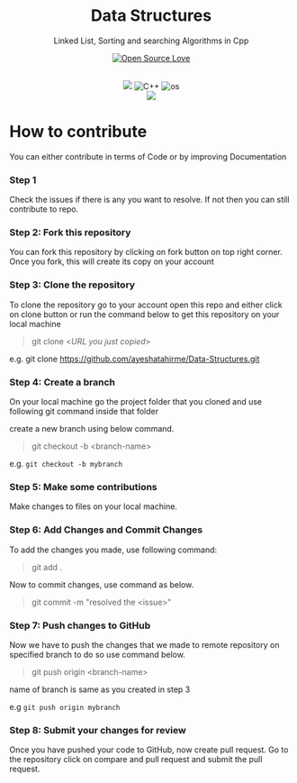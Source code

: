 <h1 align="center">Data Structures</h1> 
<p align="center">Linked List, Sorting and searching Algorithms in Cpp
<br>
<div align="center">

[![Open Source Love](https://badges.frapsoft.com/os/v2/open-source.svg?v=103)](https://github.com/ST1LLWATER/Sorting-Algorithms)

</div>
<br>

<div align="center">
  <img src="https://forthebadge.com/images/badges/for-you.svg" />
  <img src="https://forthebadge.com/images/badges/made-with-c-plus-plus.svg" alt="C++">
  <img src="https://forthebadge.com/images/badges/open-source.svg" alt="os">
  <br>
  <img src="https://forthebadge.com/images/badges/built-by-developers.svg" />
</div>


<!-- <img src="img/MSFTStudentambassadors.gif" width="900" height="400"/> -->

# How to contribute
You can either contribute in terms of Code or by improving Documentation

### Step 1
Check the issues if there is any you want to resolve. If not then you can still contribute to repo.

### Step 2: Fork this repository
You can fork this repository by clicking on fork button on top right corner. Once you fork, this will create its copy on your account

### Step 3: Clone the repository 
To clone the repository go to your account open this repo and either click on clone button or run the command below to get this repository on your local machine

> git clone <_URL you just copied_>

e.g. git clone https://github.com/ayeshatahirme/Data-Structures.git

### Step 4: Create a branch
On your local machine go the project folder that you cloned and use following git command inside that folder

create a new branch using below command.

> git checkout -b \<branch-name\>

e.g. `git checkout -b mybranch`

### Step 5: Make some contributions
Make changes to files on your local machine. 

### Step 6: Add Changes and Commit Changes
To add the changes you made, use following command:

> git add .

Now to commit changes, use command as below.

> git commit -m "resolved the \<issue\>"

### Step 7: Push changes to GitHub
Now we have to push the changes that we made to remote repository on specified branch to do so use command below.

> git push origin \<branch-name\>

name of branch is same as you created in step 3

e.g `git push origin mybranch`

### Step 8: Submit your changes for review
Once you have pushed your code to GitHub, now create pull request. Go to the repository click on compare and pull request and submit the pull request.
